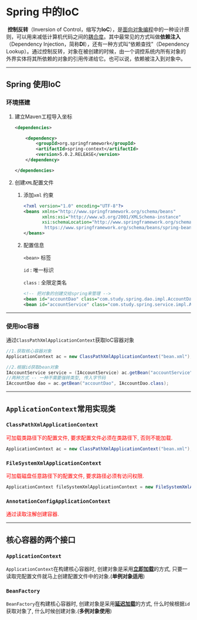 # Spring 中的IoC

​	**控制反转**（Inversion of Control，缩写为**IoC**），是[面向对象编程](https://baike.baidu.com/item/面向对象编程)中的一种设计原则，可以用来减低计算机代码之间的[耦合度](https://baike.baidu.com/item/耦合度)。其中最常见的方式叫做**依赖注入**（Dependency Injection，简称**DI**），还有一种方式叫“依赖查找”（Dependency Lookup）。通过控制反转，对象在被创建的时候，由一个调控系统内所有对象的外界实体将其所依赖的对象的引用传递给它。也可以说，依赖被注入到对象中。

***



## Spring 使用IoC

### 环境搭建

1. 建立Maven工程导入坐标

	```xml
	<dependencies>

    	<dependency>
        	<groupId>org.springframework</groupId>
       		<artifactId>spring-context</artifactId>
        	<version>5.0.2.RELEASE</version>
    	</dependency>

	</dependencies>
	```
	
2. 创建`XML`配置文件

   1. 添加`xml` 约束

      ```xml
      <?xml version="1.0" encoding="UTF-8"?>
      <beans xmlns="http://www.springframework.org/schema/beans"
             xmlns:xsi="http://www.w3.org/2001/XMLSchema-instance"
             xsi:schemaLocation="http://www.springframework.org/schema/beans
              https://www.springframework.org/schema/beans/spring-beans.xsd">
      </beans>
      ```

   2. 配置信息

      `<bean>` 标签

      `id` : 唯一标识

      `class` : 全限定类名

      ```xml
      <!-- 把对象的创建交给spring来管理 -->
      <bean id="accountDao" class="com.study.spring.dao.impl.AccountDaoImpl"/>
      <bean id="accountService" class="com.study.spring.service.impl.AccountServiceImpl"/>
      ```
   
***

### 使用Ioc容器

通过`ClassPathXmlApplicationContext`获取IoC容器对象

```java
//1.获取核心容器对象
ApplicationContext ac = new ClassPathXmlApplicationContext("bean.xml");

//2.根据id获取bean对象
IAccountService service = (IAccountService) ac.getBean("accountService");
//两种方式 -- 一种不需要强转类型, 传入字节码
IAccountDao dao = ac.getBean("accountDao", IAccountDao.class);
```

***



## `ApplicationContext`常用实现类

### `ClassPathXmlApplicationContext`

<font color=red>可加载类路径下的配置文件, 要求配置文件必须在类路径下, 否则不能加载.</font>

```java
ApplicationContext ac = new ClassPathXmlApplicationContext("bean.xml");
```



### `FileSystemXmlApplicationContext`

<font color=red>可加载磁盘任意路径下的配置文件, 要求路径必须有访问权限.</font>

```java
ApplicationContext fileSystemXmlApplicationContext = new FileSystemXmlApplicationContext("E:/Code/Spring/L3_Spring_IoC/src/main/resources/bean.xml");
```



### `AnnotationConfigApplicationContext`

<font color=red>通过读取注解创建容器.</font>

***



## 核心容器的两个接口

### `ApplicationContext`

`ApplicationContext`在构建核心容器时, 创建对象是采用<u>**立即加载**</u>的方式, 只要一读取完配置文件就马上创建配置文件中的对象.(**单例对象适用**)

### `BeanFactory`

`BeanFactory`在构建核心容器时, 创建对象是采用<u>**延迟加载**</u>的方式, 什么时候根据`id`获取对象了, 什么时候创建对象.(**多例对象使用**)

